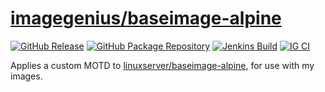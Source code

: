 <!-- DO NOT EDIT THIS FILE MANUALLY -->
<!-- Please read https://github.com/imagegenius/docker-baseimage-alpine/blob/main/.github/CONTRIBUTING.md -->
# [imagegenius/baseimage-alpine](https://github.com/imagegenius/docker-baseimage-alpine)

[![GitHub Release](https://img.shields.io/github/release/imagegenius/docker-baseimage-alpine.svg?color=007EC6&labelColor=555555&logoColor=ffffff&style=for-the-badge&logo=github)](https://github.com/imagegenius/docker-baseimage-alpine/releases)
[![GitHub Package Repository](https://shields.io/badge/GitHub%20Package-blue?logo=github&logoColor=ffffff&style=for-the-badge)](https://github.com/imagegenius/docker-baseimage-alpine/packages)
[![Jenkins Build](https://img.shields.io/jenkins/build?labelColor=555555&logoColor=ffffff&style=for-the-badge&jobUrl=https%3A%2F%2Fci.imagegenius.io%2Fjob%2FDocker-Pipeline-Builders%2Fjob%2Fdocker-baseimage-alpine%2Fjob%2F3.18%2F&logo=jenkins)](https://ci.imagegenius.io/job/Docker-Pipeline-Builders/job/docker-baseimage-alpine/job/3.18/)
[![IG CI](https://img.shields.io/badge/dynamic/yaml?color=007EC6&labelColor=555555&logoColor=ffffff&style=for-the-badge&label=CI&query=CI&url=https%3A%2F%2Fci-tests.imagegenius.io%2Fbaseimage-alpine%2Flatest-3.18%2Fci-status.yml)](https://ci-tests.imagegenius.io/baseimage-alpine/latest-3.18/index.html)

Applies a custom MOTD to [linuxserver/baseimage-alpine](https://github.com/linuxserver/docker-baseimage-alpine), for use with my images.
